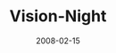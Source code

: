 ---
layout: music 
title: "Vision-Night"
series: "Vision Night"
date: 2008-02-15 
description: "Once a year, the \"core\" of our church gets together to talk about where we're headed. In this talk, we hear about all of the efforts Crossroads is involved in within our city, in South Africa and in India."
audio: "http://s3.amazonaws.com/crossroadsaudiomessages/Vision_Night_2008_webaudio.mp3"
audio-duration: "01:19:41"
---